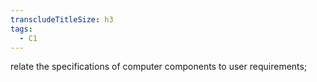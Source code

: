 ```yaml
---
transcludeTitleSize: h3
tags:
  - C1
---
```

relate the specifications of computer components to user requirements;